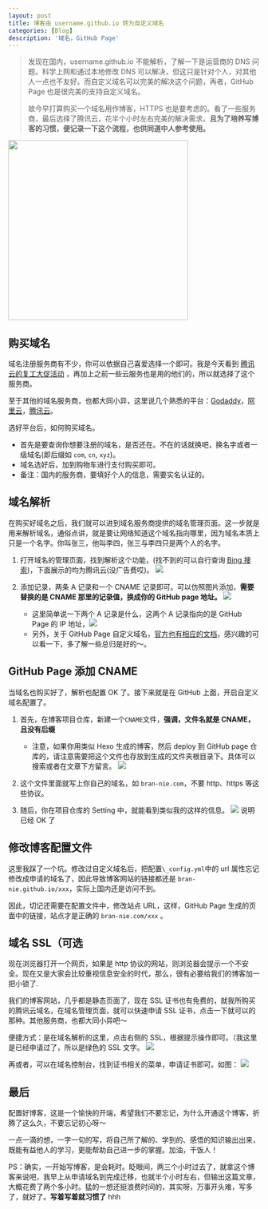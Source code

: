 ```yaml
---
layout: post
title: 博客由 username.github.io 转为自定义域名
categories: [Blog]
description: '域名，GitHub Page'
---
```


> 发现在国内，username.github.io 不能解析，了解一下是运营商的 DNS 问题。科学上网和通过本地修改 DNS 可以解决，但这只是针对个人，对其他人一点也不友好。而自定义域名可以完美的解决这个问题，再者，GitHub Page 也是很完美的支持自定义域名。
>
> 故今早打算购买一个域名用作博客，HTTPS 也是要考虑的。看了一些服务商，最后选择了腾讯云，花半个小时左右完美的解决需求。**且为了培养写博客的习惯，便记录一下这个流程，也供同道中人参考使用。**

<!-- ![](/images/blog/inaccessible.png) -->
<img src="/images/blog/inaccessible.png" height="360">

## 购买域名

域名注册服务商有不少，你可以依据自己喜爱选择一个即可。我是今天看到 <a href="https://www.dnspod.cn/promo/domainscarnival?promo_code=G2LSXI22380&source=sharelink&from=link" target="_blank">腾讯云的复工大促活动</a> ，再加上之前一些云服务也是用的他们的，所以就选择了这个服务商。

至于其他的域名服务商，也都大同小异，这里说几个熟悉的平台：<a href='https://sg.godaddy.com/' target='_blank'>Godaddy</a>，<a href='https://wanwang.aliyun.com/domain/' target='_blank'>阿里云</a>，<a href='https://dnspod.cloud.tencent.com/' target='_blank'>腾讯云</a>。

选好平台后，如何购买域名。

-   首先是要查询你想要注册的域名，是否还在。不在的话就换吧，换名字或者一级域名(即后缀如 `com`, `cn`, `xyz`)。
-   域名选好后，加到购物车进行支付购买即可。
-   备注：国内的服务商，要填好个人的信息，需要实名认证的。

## 域名解析

在购买好域名之后，我们就可以进到域名服务商提供的域名管理页面。这一步就是用来解析域名，通俗点讲，就是要让网络知道这个域名指向哪里，因为域名本质上只是一个名字。你叫张三，他叫李四，张三与李四只是两个人的名字。

1. 打开域名的管理页面，找到解析这个功能，(找不到的可以自行查询 <a href='https://cn.bing.com' target='_blank'>Bing 搜索</a>)，下面展示的均为腾讯云(没广告费哎)。
   ![](/images/blog/domain_1.png)

2. 添加记录，两条 A 记录和一个 CNAME 记录即可。可以仿照图片添加，**需要替换的是 CNAME 那里的记录值，换成你的 GitHub page 地址。**
   ![](/images/blog/domain_2.png)

    - 这里简单说一下两个 A 记录是什么，这两个 A 记录指向的是 GitHub Page 的 IP 地址，![](/images/blog/domain_3.png)
    - 另外，关于 GitHub Page 自定义域名，<a href='https://docs.github.com/cn/github/working-with-github-pages/configuring-a-custom-domain-for-your-github-pages-site' target='_blank'>官方也有相应的文档</a>，感兴趣的可以看一下，多了解一些总归是好的～。

## GitHub Page 添加 CNAME

当域名也购买好了，解析也配置 OK 了。接下来就是在 GitHub 上面，开启自定义域名配置了。

1. 首先，在博客项目仓库，新建一个`CNAME`文件，**强调，文件名就是 CNAME，且没有后缀**
    - 注意，如果你用类似 Hexo 生成的博客，然后 deploy 到 GitHub page 仓库的，请注意需要把这个文件也存放到生成的文件夹根目录下。具体可以搜索或者在文章下方留言。
      ![](/images/blog/domain_5.png)
2. 这个文件里面就写上你自己的域名，如 `bran-nie.com`，不要 http、https 等这些协议。

3. 随后，你在项目仓库的 Setting 中，就能看到类似我的这样的信息。
   ![](/images/blog/domain_4.png)
   说明已经 OK 了

## 修改博客配置文件

这里我踩了一个坑。修改过自定义域名后，把配置`\_config.yml`中的 url 属性忘记修改成申请的域名了，因此导致博客网站的链接都还是 `bran-nie.github.io/xxx`，实际上国内还是访问不到。

因此，切记还需要在配置文件中，修改站点 URL，这样，GitHub Page 生成的页面中的链接，站点才是正确的 `bran-nie.com/xxx` 。

## 域名 SSL（可选

现在浏览器打开一个网页，如果是 http 协议的网站，则浏览器会提示一个不安全。现在又是大家会比较重视信息安全的时代，那么，很有必要给我们的博客加一把小锁了.

我们的博客网站，几乎都是静态页面了，现在 SSL 证书也有免费的，就我所购买的腾讯云域名，在域名管理页面，就可以快速申请 SSL 证书，点击一下就可以的那种。其他服务商，也都大同小异吧～

便捷方式：是在域名解析的这里，点击右侧的 SSL，根据提示操作即可。（我这里是已经申请过了，所以是绿色的 SSL 文字。
![](/images/blog/domain_2.png)

再或者，可以在域名控制台，找到证书相关的菜单，申请证书即可。如图：
![](/images/blog/domain_6.png)

## 最后

配置好博客，这是一个愉快的开端，希望我们不要忘记，为什么开通这个博客，折腾了这么久，不要忘记初心呀～

一点一滴的想，一字一句的写，将自己所了解的、学到的、感悟的知识输出出来，既能有益他人的学习，更能帮助自己进一步的掌握。加油，干饭人！

PS：确实，一开始写博客，是会耗时。眨眼间，两三个小时过去了，就拿这个博客来说吧，我早上从申请域名到完成迁移，也就半个小时左右，但输出这篇文章，大概花费了两个多小时。猛的一想还挺浪费时间的，其实呀，万事开头难，写多了，就好了。**写着写着就习惯了** hhh
